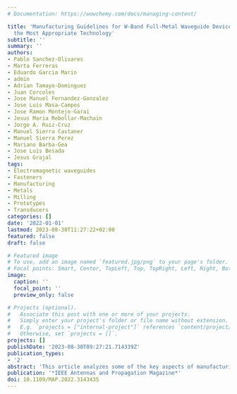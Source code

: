 ```yaml
---
# Documentation: https://wowchemy.com/docs/managing-content/

title: 'Manufacturing Guidelines for W-Band Full-Metal Waveguide Devices: Selecting
  the Most Appropriate Technology'
subtitle: ''
summary: ''
authors:
- Pablo Sanchez-Olivares
- Marta Ferreras
- Eduardo Garcia Marin
- admin
- Adrian Tamayo-Dominguez
- Juan Corcoles
- Jose Manuel Fernandez-Gonzalez
- Jose Luis Masa-Campos
- Jose Ramon Montejo-Garai
- Jesus Maria Rebollar-Machain
- Jorge A. Ruiz-Cruz
- Manuel Sierra Castaner
- Manuel Sierra Perez
- Mariano Barba-Gea
- Jose Luis Besada
- Jesus Grajal
tags:
- Electromagnetic waveguides
- Fasteners
- Manufacturing
- Metals
- Milling
- Prototypes
- Transducers
categories: []
date: '2022-01-01'
lastmod: 2023-08-30T11:27:22+02:00
featured: false
draft: false

# Featured image
# To use, add an image named `featured.jpg/png` to your page's folder.
# Focal points: Smart, Center, TopLeft, Top, TopRight, Left, Right, BottomLeft, Bottom, BottomRight.
image:
  caption: ''
  focal_point: ''
  preview_only: false

# Projects (optional).
#   Associate this post with one or more of your projects.
#   Simply enter your project's folder or file name without extension.
#   E.g. `projects = ["internal-project"]` references `content/project/deep-learning/index.md`.
#   Otherwise, set `projects = []`.
projects: []
publishDate: '2023-08-30T09:27:21.714339Z'
publication_types:
- '2'
abstract: 'This article analyzes some of the key aspects of manufacturing techniques for passive components and antennas in the millimeter band, with emphasis on the W band. Even experienced microwave designers might face great technological challenges when upscaling their designs to higher-frequency bands. Thus, several manufacturing technologies are widely analyzed in this work by designing, manufacturing, and measuring different components in the W band. Subtractive manufacturing techniques, such as computer numerical control (CNC) milling and electrical discharge machining (EDM), as well as additive manufacturing techniques, including stereolithography (SLA), direct metal laser sintering (DMLS), and diffusion bonding (DB) are explored. The advantages and disadvantages of these technologies are evaluated using features such as manufacturing tolerances, accuracy, surface roughness, and cost. The purpose is to offer some guidelines for the selection of the most appropriate manufacturing technology in the W band, bearing in mind both the performance of the different manufacturing methods and the particular circuital topologies of the component under development.'
publication: '*IEEE Antennas and Propagation Magazine*'
doi: 10.1109/MAP.2022.3143435
---
```

